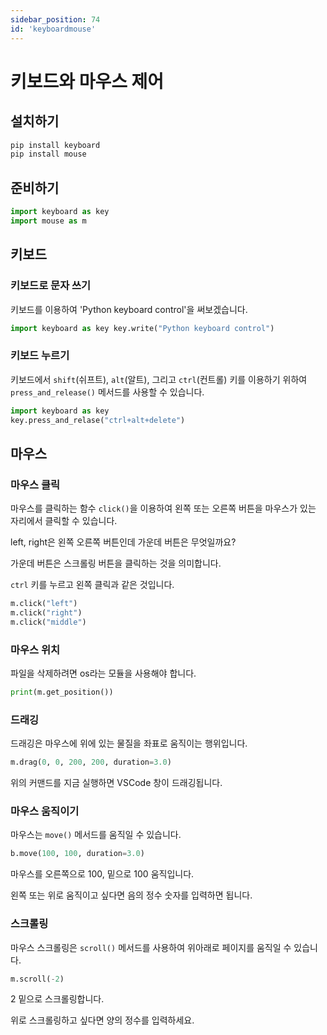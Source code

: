 ```yaml
---
sidebar_position: 74
id: 'keyboardmouse'
---
```


# 키보드와 마우스 제어

## 설치하기

```bash
pip install keyboard
pip install mouse
```

## 준비하기

```py
import keyboard as key
import mouse as m
```

## 키보드

### 키보드로 문자 쓰기

키보드를 이용하여 'Python keyboard control'을 써보겠습니다.

```py
import keyboard as key key.write("Python keyboard control")
```

### 키보드 누르기

키보드에서 `shift`(쉬프트), `alt`(알트), 그리고 `ctrl`(컨트롤) 키를 이용하기 위하여 `press_and_release()` 메서드를 사용할 수 있습니다.

```py
import keyboard as key
key.press_and_relase("ctrl+alt+delete")
```

## 마우스

### 마우스 클릭

마우스를 클릭하는 함수 `click()`을 이용하여 왼쪽 또는 오른쪽 버튼을 마우스가 있는 자리에서 클릭할 수 있습니다.

left, right은 왼쪽 오른쪽 버튼인데 가운데 버튼은 무엇일까요?

가운데 버튼은 스크롤링 버튼을 클릭하는 것을 의미합니다.

`ctrl` 키를 누르고 왼쪽 클릭과 같은 것입니다.

```py
m.click("left")
m.click("right")
m.click("middle")
```

### 마우스 위치

파일을 삭제하려면 os라는 모듈을 사용해야 합니다.

```py
print(m.get_position())
```

### 드래깅

드래깅은 마우스에 위에 있는 물질을 좌표로 움직이는 행위입니다.

```py
m.drag(0, 0, 200, 200, duration=3.0)
```

위의 커맨드를 지금 실행하면 VSCode 창이 드래깅됩니다.

### 마우스 움직이기

마우스는 `move()` 메서드를 움직일 수 있습니다.

```py
b.move(100, 100, duration=3.0)
```

마우스를 오른쪽으로 100, 밑으로 100 움직입니다.

왼쪽 또는 위로 움직이고 싶다면 음의 정수 숫자를 입력하면 됩니다.

### 스크롤링

마우스 스크롤링은 `scroll()` 메서드를 사용하여 위아래로 페이지를 움직일 수 있습니다.

```py
m.scroll(-2)
```

2 밑으로 스크롤링합니다.

위로 스크롤링하고 싶다면 양의 정수를 입력하세요.
